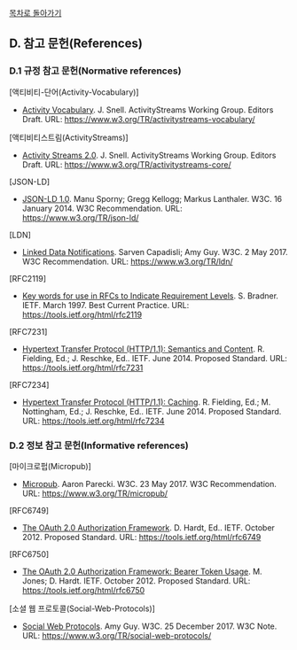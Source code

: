 [목차로 돌아가기](ActivityPubContents.md)

## D. 참고 문헌(References)

### D.1 규정 참고 문헌(Normative references)

[액티비티-단어(Activity-Vocabulary)]

* [Activity Vocabulary](https://www.w3.org/TR/activitystreams-vocabulary/). J. Snell. ActivityStreams Working Group. Editors Draft. URL: https://www.w3.org/TR/activitystreams-vocabulary/ 

[액티비티스트림(ActivityStreams)]

* [Activity Streams 2.0](https://www.w3.org/TR/activitystreams-core/). J. Snell. ActivityStreams Working Group. Editors Draft. URL: https://www.w3.org/TR/activitystreams-core/ 

[JSON-LD]

* [JSON-LD 1.0](https://www.w3.org/TR/json-ld/). Manu Sporny; Gregg Kellogg; Markus Lanthaler. W3C. 16 January 2014. W3C Recommendation. URL: https://www.w3.org/TR/json-ld/ 

[LDN]

* [Linked Data Notifications](https://www.w3.org/TR/ldn/). Sarven Capadisli; Amy Guy. W3C. 2 May 2017. W3C Recommendation. URL: https://www.w3.org/TR/ldn/ 

[RFC2119]

* [Key words for use in RFCs to Indicate Requirement Levels](https://tools.ietf.org/html/rfc2119). S. Bradner. IETF. March 1997. Best Current Practice. URL: https://tools.ietf.org/html/rfc2119 

[RFC7231]

* [Hypertext Transfer Protocol (HTTP/1.1): Semantics and Content](https://tools.ietf.org/html/rfc7231). R. Fielding, Ed.; J. Reschke, Ed.. IETF. June 2014. Proposed Standard. URL: https://tools.ietf.org/html/rfc7231 

[RFC7234]

* [Hypertext Transfer Protocol (HTTP/1.1): Caching](https://tools.ietf.org/html/rfc7234). R. Fielding, Ed.; M. Nottingham, Ed.; J. Reschke, Ed.. IETF. June 2014. Proposed Standard. URL: https://tools.ietf.org/html/rfc7234 

### D.2 정보 참고 문헌(Informative references)

[마이크로펍(Micropub)]

* [Micropub](https://www.w3.org/TR/micropub/). Aaron Parecki. W3C. 23 May 2017. W3C Recommendation. URL: https://www.w3.org/TR/micropub/ 

[RFC6749]

* [The OAuth 2.0 Authorization Framework](https://tools.ietf.org/html/rfc6749). D. Hardt, Ed.. IETF. October 2012. Proposed Standard. URL: https://tools.ietf.org/html/rfc6749 

[RFC6750]

* [The OAuth 2.0 Authorization Framework: Bearer Token Usage](https://tools.ietf.org/html/rfc6750). M. Jones; D. Hardt. IETF. October 2012. Proposed Standard. URL: https://tools.ietf.org/html/rfc6750 
    
[소셜 웹 프로토콜(Social-Web-Protocols)]

* [Social Web Protocols](https://www.w3.org/TR/social-web-protocols/). Amy Guy. W3C. 25 December 2017. W3C Note. URL: https://www.w3.org/TR/social-web-protocols/ 
